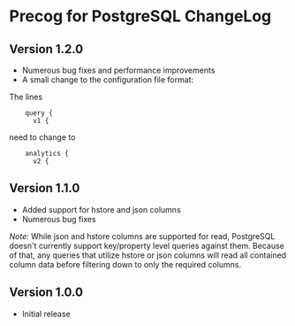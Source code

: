 Precog for PostgreSQL ChangeLog
===============================

Version 1.2.0
-------------
* Numerous bug fixes and performance improvements
* A small change to the configuration file format:

The lines

        query {
          v1 {

need to change to

        analytics {
          v2 {

Version 1.1.0
-------------
* Added support for hstore and json columns
* Numerous bug fixes

*Note:* While json and hstore columns are supported for read,
 PostgreSQL doesn't currently support key/property level queries
 against them. Because of that, any queries that utilize hstore or
 json columns will read all contained column data before filtering
 down to only the required columns.

Version 1.0.0
-------------
* Initial release

